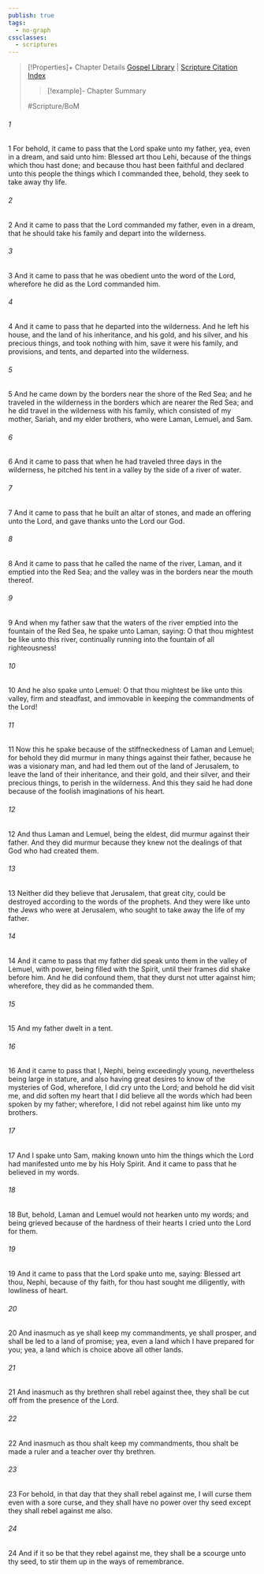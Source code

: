 ```yaml
---
publish: true
tags:
  - no-graph
cssclasses:
  - scriptures
---
```

>[!Properties]+ Chapter Details
>[Gospel Library](https://churchofjesuschrist.org/study/scriptures/bofm/1-ne/2?lang=eng)    |    [Scripture Citation Index](https://scriptures.byu.edu/#0cd02::c0cd02)
>>[!example]- Chapter Summary
>> 
> 
>
>#Scripture/BoM
###### 1
1 For behold, it came to pass that the Lord spake unto my father, yea, even in a dream, and said unto him: Blessed art thou Lehi, because of the things which thou hast done; and because thou hast been faithful and declared unto this people the things which I commanded thee, behold, they seek to take away thy life.
###### 2
2 And it came to pass that the Lord commanded my father, even in a dream, that he should take his family and depart into the wilderness.
###### 3
3 And it came to pass that he was obedient unto the word of the Lord, wherefore he did as the Lord commanded him.
###### 4
4 And it came to pass that he departed into the wilderness. And he left his house, and the land of his inheritance, and his gold, and his silver, and his precious things, and took nothing with him, save it were his family, and provisions, and tents, and departed into the wilderness.
###### 5
5 And he came down by the borders near the shore of the Red Sea; and he traveled in the wilderness in the borders which are nearer the Red Sea; and he did travel in the wilderness with his family, which consisted of my mother, Sariah, and my elder brothers, who were Laman, Lemuel, and Sam.
###### 6
6 And it came to pass that when he had traveled three days in the wilderness, he pitched his tent in a valley by the side of a river of water.
###### 7
7 And it came to pass that he built an altar of stones, and made an offering unto the Lord, and gave thanks unto the Lord our God.
###### 8
8 And it came to pass that he called the name of the river, Laman, and it emptied into the Red Sea; and the valley was in the borders near the mouth thereof.
###### 9
9 And when my father saw that the waters of the river emptied into the fountain of the Red Sea, he spake unto Laman, saying: O that thou mightest be like unto this river, continually running into the fountain of all righteousness!
###### 10
10 And he also spake unto Lemuel: O that thou mightest be like unto this valley, firm and steadfast, and immovable in keeping the commandments of the Lord!
###### 11
11 Now this he spake because of the stiffneckedness of Laman and Lemuel; for behold they did murmur in many things against their father, because he was a visionary man, and had led them out of the land of Jerusalem, to leave the land of their inheritance, and their gold, and their silver, and their precious things, to perish in the wilderness. And this they said he had done because of the foolish imaginations of his heart.
###### 12
12 And thus Laman and Lemuel, being the eldest, did murmur against their father. And they did murmur because they knew not the dealings of that God who had created them.
###### 13
13 Neither did they believe that Jerusalem, that great city, could be destroyed according to the words of the prophets. And they were like unto the Jews who were at Jerusalem, who sought to take away the life of my father.
###### 14
14 And it came to pass that my father did speak unto them in the valley of Lemuel, with power, being filled with the Spirit, until their frames did shake before him. And he did confound them, that they durst not utter against him; wherefore, they did as he commanded them.
###### 15
15 And my father dwelt in a tent.
###### 16
16 And it came to pass that I, Nephi, being exceedingly young, nevertheless being large in stature, and also having great desires to know of the mysteries of God, wherefore, I did cry unto the Lord; and behold he did visit me, and did soften my heart that I did believe all the words which had been spoken by my father; wherefore, I did not rebel against him like unto my brothers.
###### 17
17 And I spake unto Sam, making known unto him the things which the Lord had manifested unto me by his Holy Spirit. And it came to pass that he believed in my words.
###### 18
18 But, behold, Laman and Lemuel would not hearken unto my words; and being grieved because of the hardness of their hearts I cried unto the Lord for them.
###### 19
19 And it came to pass that the Lord spake unto me, saying: Blessed art thou, Nephi, because of thy faith, for thou hast sought me diligently, with lowliness of heart.
###### 20
20 And inasmuch as ye shall keep my commandments, ye shall prosper, and shall be led to a land of promise; yea, even a land which I have prepared for you; yea, a land which is choice above all other lands.
###### 21
21 And inasmuch as thy brethren shall rebel against thee, they shall be cut off from the presence of the Lord.
###### 22
22 And inasmuch as thou shalt keep my commandments, thou shalt be made a ruler and a teacher over thy brethren.
###### 23
23 For behold, in that day that they shall rebel against me, I will curse them even with a sore curse, and they shall have no power over thy seed except they shall rebel against me also.
###### 24
24 And if it so be that they rebel against me, they shall be a scourge unto thy seed, to stir them up in the ways of remembrance.
